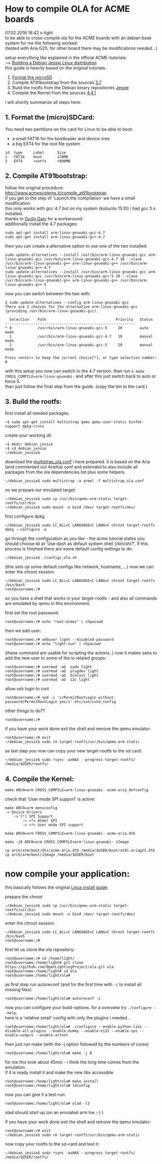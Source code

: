 # How to compile OLA for ACME boards
07.02.2016 18:42 s-light   
to be able to cross-compile ola for the ACME boards with an debian base system for me the following worked:  
(tested with Aria G25; for other board there may be modifications needed...)


setup everything like explained in the official ACME-tutorials:   
--> [Building a Debian Jessie Linux distribution](http://www.acmesystems.it/tutorials)   
this guide is heavily based on the original tutorials.

1. [Format the microSD](http://www.acmesystems.it/microsd_format)
2. Compile AT91bootstrap from the sources [3.7](http://www.acmesystems.it/compile_at91bootstrap)
3. Build the rootfs from the Debian binary repositories [Jessie](http://www.acmesystems.it/debian_jessie)
4. Compile the Kernel from the sources [4.4.1](http://www.acmesystems.it/compile_linux_4_4)

i will shortly summarize all steps here:

## 1. Format the (micro)SDCard:   
You need two partitions on the card for Linux to be able to boot:
* a small FAT16 for the bootloader and device-tree
* a big EXT4 for the root file system
```
id  type     Label      Size
1   FAT16    boot       128MB
2   EXT4     rootfs     >800MB
```

## 2. Compile AT91bootstrap:
follow the original procedure: http://www.acmesystems.it/compile_at91bootstrap   
if you get to the step of 'Launch the compilation' we have a small modification:  
this only works with gcc 4.7 but on my system (kubuntu 15.10) i had gcc 5.x installed.  
thanks to [Giulio Gaio](https://groups.google.com/d/msg/acmesystems/mAViwYA_bow/tum1WDJYEgAJ) for a workaround:  
additionally install the 4.7 packages:  
```
sudo apt-get install arm-linux-gnueabi-gcc-4.7
sudo apt-get install arm-linux-gnueabi-g++-4.7
```
then you can create a alternative option to use one of the two installed:
```
sudo update-alternatives --install /usr/bin/arm-linux-gnueabi-gcc arm-linux-gnueabi-gcc /usr/bin/arm-linux-gnueabi-gcc-4.7 10 --slave /usr/bin/arm-linux-gnueabi-g++ arm-linux-gnueabi-g++ /usr/bin/arm-linux-gnueabi-g++-4.7
sudo update-alternatives --install /usr/bin/arm-linux-gnueabi-gcc arm-linux-gnueabi-gcc /usr/bin/arm-linux-gnueabi-gcc-5 20 --slave /usr/bin/arm-linux-gnueabi-g++ arm-linux-gnueabi-g++ /usr/bin/arm-linux-gnueabi-g++-5
```
now you can switch between the two with:  
```shell
$ sudo update-alternatives --config arm-linux-gnueabi-gcc
There are 2 choices for the alternative arm-linux-gnueabi-gcc (providing /usr/bin/arm-linux-gnueabi-gcc).

  Selection    Path                                Priority   Status
------------------------------------------------------------
* 0            /usr/bin/arm-linux-gnueabi-gcc-5     20        auto mode
  1            /usr/bin/arm-linux-gnueabi-gcc-4.7   10        manual mode
  2            /usr/bin/arm-linux-gnueabi-gcc-5     20        manual mode

Press <enter> to keep the current choice[*], or type selection number: 0
```

with this setup you now can switch to the 4.7 version.
than run `$ make CROSS_COMPILE=arm-linux-gnueabi-`
and after this just switch back to auto or force 5.  
than just follow the final step from the guide. (copy the bin to the card.)




## 3. Build the rootfs:    

first install all needed packages.
```shell
~$ sudo apt-get install multistrap qemu qemu-user-static binfmt-support dpkg-cross
```
create your working dir
```shell
~$ mkdir debian_jessie
~$ cd debian_jessie
~/debian_jessie$
```
download the [multistrap_ola.conf](multistrap_ola.conf) i have prepared.
it is based on the Aria (and commented out Arietta) conf and extended to also include all packages from the ola dependencies list plus some helpers.
```shell
~/debian_jessie$ sudo multistrap -a armel -f multistrap_ola.conf
```

no we prepare our emulated target:
```shell
~/debian_jessie$ sudo cp /usr/bin/qemu-arm-static target-rootfs/usr/bin
~/debian_jessie$ sudo mount -o bind /dev/ target-rootfs/dev/
```
first configure dpkg
```shell
~/debian_jessie$ sudo LC_ALL=C LANGUAGE=C LANG=C chroot target-rootfs dpkg --configure -a
```
go through the configuration as you like -
the acme tutorial states you should choose `NO` at 'Use dash as default system shell (/bin/sh)?'.
if this process is finished there are some default config settings to do:
```shell
~/debian_jessie$ ./configs_ola.sh
```
(this sets up some default configs like network, hostname, ...)
now we can enter the chroot session:
```shell
~/debian_jessie$ sudo LC_ALL=C LANGUAGE=C LANG=C chroot target-rootfs /bin/bash
root@username:/#
```
so you have a shell that works in your target-rootfs - and also all commands are emulated by qemu in this environment.

first set the root password:
```shell
root@username:/# echo "root:acmes" | chpasswd
```
then we add user:
```shell
root@username:/# adduser light --disabled-password
root@username:/# echo "light:sun" | chpasswd
```
(these command are usable for scripting the actions..)
now it makes sens to add the new user to some of the io related groups:
```shell
root@username:/# usermod -aG  sudo light
root@username:/# usermod -aG  plugdev light
root@username:/# usermod -aG  dialout light
root@username:/# usermod -aG  i2c light
```
allow ssh login to root
```shell
root@username:/# sed -i 's/PermitRootLogin without-password/PermitRootLogin yes/i' etc/ssh/sshd_config
```
other things to do??
```shell
root@username:/#
```
if you have your work done exit the shell and remove the qemu emulator:
```shell
root@username:/# exit
~/debian_jessie$ sudo rm target-rootfs/usr/bin/qemu-arm-static
```
as last step you now can copy your new target-rootfs to the sd card:
```shell
~/debian_jessie$ sudo rsync -axHAX --progress target-rootfs/ /media/$USER/rootfs/
```



## 4. Compile the Kernel:  
```shell
make ARCH=arm CROSS_COMPILE=arm-linux-gnueabi- acme-aria_defconfig
```
check that 'User mode SPI support' is active:
```shell
make ARCH=arm menuconfig
-> Device Drivers
    -> [*] SPI Support
        -> <*> Atmel SPI
        -> <*> User mode SPI support
```
```shell
make ARCH=arm CROSS_COMPILE=arm-linux-gnueabi- acme-aria.dtb
```
```shell
make -j8 ARCH=arm CROSS_COMPILE=arm-linux-gnueabi- zImage
```
```shell
cp arch/arm/boot/dts/acme-aria.dtb /media/$USER/boot/at91-ariag25.dtb
cp arch/arm/boot/zImage /media/$USER/boot
```

# now compile your application:
this basically follows the original [Linux install guide](https://www.openlighting.org/ola/linuxinstall/).

prepare the chroot
```shell
~/debian_jessie$ sudo cp /usr/bin/qemu-arm-static target-rootfs/usr/bin
~/debian_jessie$ sudo mount -o bind /dev/ target-rootfs/dev/
```
enter the chroot session:
```shell
~/debian_jessie$ sudo LC_ALL=C LANGUAGE=C LANG=C chroot target-rootfs /bin/bash
root@username:/#
```

first let us clone the ola repository:
```shell
root@username:/# cd /home/light/
root@username:/home/light# git clone https://github.com/OpenLightingProject/ola.git ola
root@username:/home/light# cd ola
root@username:/home/light/ola#
```
as first step run autoreconf (and for the first time with `-i` to install all missing files)
```shell
root@username:/home/light/ola# autoreconf -i
```
now you can configure your build-options. for a overview try `./configure --help`.  
here is a 'relative small' config with only the plugins i needed..
```shell
root@username:/home/light/ola# ./configure --enable-python-libs --disable-all-plugins --enable-dummy --enable-e131 --enable-spi --enable-usbpro --enable-artnet
```
then just run make (with the -j option followed by the numbers of cores)
```shell
root@username:/home/light/ola# make -j 8
```
for me this took about 45min - i think the long time comes from the emulation..  
if it is ready install it and make the new libs accessible
```shell
root@username:/home/light/ola# make install
root@username:/home/light/ola# ldconfig
```
now you can give it a test-run:
```shell
root@username:/home/light/ola# olad -l3
```
olad should start up.(on an emulated arm hw ;-) )

if you have your work done exit the shell and remove the qemu emulator:
```shell
root@username:/# exit
~/debian_jessie$ sudo rm target-rootfs/usr/bin/qemu-arm-static
```
now copy your rootfs to the sd-card and test it:
```shell
~/debian_jessie$ sudo rsync -axHAX --progress target-rootfs/ /media/$USER/rootfs/
```
